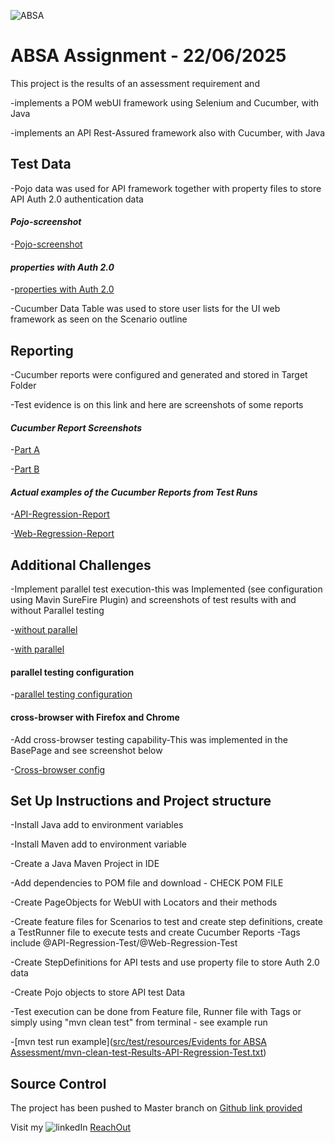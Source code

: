 ![ABSA](https://cfo.co.za/wp-content/uploads/2019/05/absa-logoo.png)
# **ABSA Assignment - 22/06/2025**

This project is the results of an assessment requirement and 

 -implements a POM webUI framework using Selenium and Cucumber, with Java

 -implements an API Rest-Assured framework also with Cucumber, with Java

## Test Data

  -Pojo data was used for API framework together with property files to store API Auth 2.0 authentication data
  
  #### *Pojo-screenshot*
  
  -[Pojo-screenshot](https://github.com/Cpatsanza/ABSA-Assessments/tree/master/src/test/resources/Evidents%20for%20ABSA%20Assessment/PojoSetUP.jpg)
  
  #### *properties with Auth 2.0*
  
  -[properties with Auth 2.0](https://github.com/Cpatsanza/ABSA-Assessments/blob/master/src/test/resources/Evidents%20for%20ABSA%20Assessment/Auth2.0%20in%20PropertiesFile.jpg)
  
  -Cucumber Data Table was used to store user lists for the UI web framework as seen on the Scenario outline

## Reporting

  -Cucumber reports were configured and generated and stored in Target Folder

  -Test evidence is on this link and here are screenshots of some reports

#### *Cucumber Report Screenshots*

  -[Part A](https://github.com/Cpatsanza/ABSA-Assessments/blob/master/src/test/resources/Evidents%20for%20ABSA%20Assessment/cucumber-reports-API-regression-Test-A.jpg)

  -[Part B](https://github.com/Cpatsanza/ABSA-Assessments/blob/master/src/test/resources/Evidents%20for%20ABSA%20Assessment/cucumber-reports-API-regression-Test-B.jpg)

#### *Actual examples of the Cucumber Reports from Test Runs*

  -[API-Regression-Report](https://github.com/Cpatsanza/ABSA-Assessments/blob/master/src/test/resources/Evidents%20for%20ABSA%20Assessment/cucumber-reports-API-regression-Tests.html)

  -[Web-Regression-Report](https://github.com/Cpatsanza/ABSA-Assessments/blob/master/src/test/resources/Evidents%20for%20ABSA%20Assessment/cucumber-reports-Web-regression-Tests.html)

## Additional Challenges

  -Implement parallel test execution-this was Implemented (see configuration using Mavin SureFire Plugin) and screenshots of test results with and without Parallel testing
 
  -[without parallel](https://github.com/Cpatsanza/ABSA-Assessments/blob/master/src/test/resources/Evidents%20for%20ABSA%20Assessment/Without%20Parallel%20Test.jpg)
  
  -[with parallel](https://github.com/Cpatsanza/ABSA-Assessments/blob/master/src/test/resources/Evidents%20for%20ABSA%20Assessment/With%20Parallel%20Test.jpg)

 #### parallel testing configuration
 
  -[parallel testing configuration](https://github.com/Cpatsanza/ABSA-Assessments/blob/master/src/test/resources/Evidents%20for%20ABSA%20Assessment/POM-Add-Parallel-Testing-Configuration.jpg)

 #### cross-browser with Firefox and Chrome

  -Add cross-browser testing capability-This was implemented in the BasePage and see screenshot below

  -[Cross-browser config](https://github.com/Cpatsanza/ABSA-Assessments/blob/master/src/test/resources/Evidents%20for%20ABSA%20Assessment/Add-Cross-Browser-Testing-Capability.jpg)

## Set Up Instructions and Project structure

  -Install Java add to environment variables

  -Install Maven add to environment variable

-Create a Java Maven Project in IDE

  -Add dependencies to POM file and download - CHECK POM FILE

  -Create PageObjects for WebUI with Locators and their methods

  -Create feature files for Scenarios to test and create step definitions, create a TestRunner file to execute tests and create Cucumber Reports -Tags include @API-Regression-Test/@Web-Regression-Test

  -Create StepDefinitions for API tests and use property file to store Auth 2.0 data

  -Create Pojo objects to store API test Data

  -Test execution can be done from Feature file, Runner file with Tags or simply using "mvn clean test" from terminal - see example run

  -[mvn test run example]([src/test/resources/Evidents for ABSA Assessment/mvn-clean-test-Results-API-Regression-Test.txt](https://github.com/Cpatsanza/ABSA-Assessments/blob/master/src/test/resources/Evidents%20for%20ABSA%20Assessment/mvn-clean-test-Results-API-Regression-Test.txt))


## Source Control

The project has been pushed to Master branch on [Github link provided](https://github.com/Cpatsanza/ABSA-Assessments.git)

Visit my ![linkedIn](https://th.bing.com/th/id/OIP.ozDiSGJlUqI6815cRlJiNAHaHa?w=186&h=186&c=7&r=0&o=7&dpr=1.5&pid=1.7&rm=3)
[ReachOut](www.linkedin.com/in/charlespatsanza)





